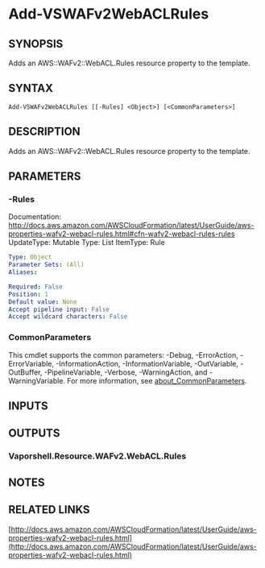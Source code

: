 # Add-VSWAFv2WebACLRules

## SYNOPSIS
Adds an AWS::WAFv2::WebACL.Rules resource property to the template.

## SYNTAX

```
Add-VSWAFv2WebACLRules [[-Rules] <Object>] [<CommonParameters>]
```

## DESCRIPTION
Adds an AWS::WAFv2::WebACL.Rules resource property to the template.

## PARAMETERS

### -Rules
Documentation: http://docs.aws.amazon.com/AWSCloudFormation/latest/UserGuide/aws-properties-wafv2-webacl-rules.html#cfn-wafv2-webacl-rules-rules
UpdateType: Mutable
Type: List
ItemType: Rule

```yaml
Type: Object
Parameter Sets: (All)
Aliases:

Required: False
Position: 1
Default value: None
Accept pipeline input: False
Accept wildcard characters: False
```

### CommonParameters
This cmdlet supports the common parameters: -Debug, -ErrorAction, -ErrorVariable, -InformationAction, -InformationVariable, -OutVariable, -OutBuffer, -PipelineVariable, -Verbose, -WarningAction, and -WarningVariable. For more information, see [about_CommonParameters](http://go.microsoft.com/fwlink/?LinkID=113216).

## INPUTS

## OUTPUTS

### Vaporshell.Resource.WAFv2.WebACL.Rules
## NOTES

## RELATED LINKS

[http://docs.aws.amazon.com/AWSCloudFormation/latest/UserGuide/aws-properties-wafv2-webacl-rules.html](http://docs.aws.amazon.com/AWSCloudFormation/latest/UserGuide/aws-properties-wafv2-webacl-rules.html)

